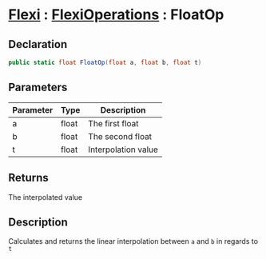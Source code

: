 # [Flexi](../Docs.md) : [FlexiOperations](FlexiOperations.md) : FloatOp
## Declaration
```cs
public static float FloatOp(float a, float b, float t)
```

## Parameters
| Parameter | Type | Description |
| - | - | - |
| a | float | The first float |
| b | float | The second float |
| t | float | Interpolation value |

## Returns
The interpolated value

## Description
Calculates and returns the linear interpolation between `a` and `b` in regards to `t`
